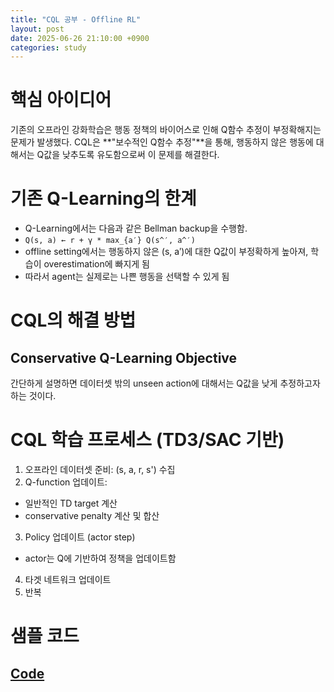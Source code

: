 ```yaml
---
title: "CQL 공부 - Offline RL"
layout: post
date: 2025-06-26 21:10:00 +0900
categories: study
---
```


# 핵심 아이디어
기존의 오프라인 강화학습은 행동 정책의 바이어스로 인해 Q함수 추정이 부정확해지는 문제가 발생했다.
CQL은 **"보수적인 Q함수 추정"**을 통해, 행동하지 않은 행동에 대해서는 Q값을 낮추도록 유도함으로써 이 문제를 해결한다.

# 기존 Q-Learning의 한계
- Q-Learning에서는 다음과 같은 Bellman backup을 수행함.
- `Q(s, a) ← r + γ * max_{a′} Q(s^′, a^′)`
- offline setting에서는 행동하지 않은 (s, a′)에 대한 Q값이 부정확하게 높아져, 학습이 overestimation에 빠지게 됨
- 따라서 agent는 실제로는 나쁜 행동을 선택할 수 있게 됨

# CQL의 해결 방법
## Conservative Q-Learning Objective
간단하게 설명하면 데이터셋 밖의 unseen action에 대해서는 Q값을 낮게 추정하고자 하는 것이다.

# CQL 학습 프로세스 (TD3/SAC 기반)
1. 오프라인 데이터셋 준비: (s, a, r, s') 수집
2. Q-function 업데이트:
- 일반적인 TD target 계산
- conservative penalty 계산 및 합산
3. Policy 업데이트 (actor step)
- actor는 Q에 기반하여 정책을 업데이트함
4. 타겟 네트워크 업데이트
5. 반복

# 샘플 코드
## [Code](https://github.com/soonawg/offline_rl_sample/blob/main/cql_sample.py)